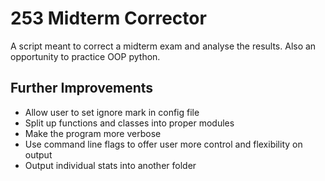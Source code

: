# 253 Midterm Corrector

A script meant to correct a midterm exam and analyse the results. Also an opportunity to practice OOP python.

## Further Improvements

* Allow user to set ignore mark in config file
* Split up functions and classes into proper modules
* Make the program more verbose
* Use command line flags to offer user more control and flexibility on output
* Output individual stats into another folder
